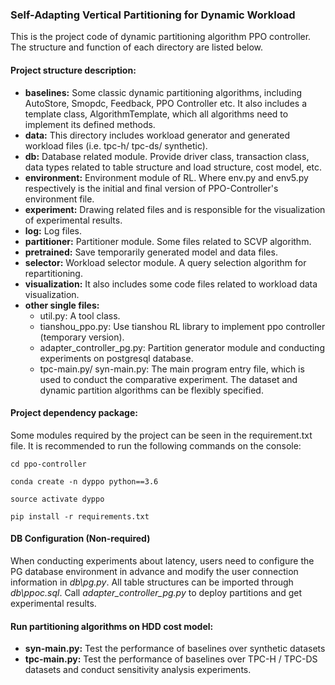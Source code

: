 ### Self-Adapting Vertical Partitioning for Dynamic Workload

This is the project code of dynamic partitioning algorithm PPO controller. The structure and function of each directory are listed below.

#### Project structure description:
- **baselines:** Some classic dynamic partitioning algorithms, including AutoStore, Smopdc, Feedback, PPO Controller etc. It also includes a template class, AlgorithmTemplate, which all algorithms need to implement its defined methods.
- **data:** This directory includes workload generator and generated workload files (i.e. tpc-h/ tpc-ds/ synthetic). 
- **db:** Database related module. Provide driver class, transaction class, data types related to table structure and load structure, cost model, etc.
- **environment:** Environment module of RL. Where env.py and env5.py respectively is the initial and final version of PPO-Controller's environment file.
- **experiment:** Drawing related files and is responsible for the visualization of experimental results.
- **log:** Log files.
- **partitioner:** Partitioner module. Some files related to SCVP algorithm.
- **pretrained:** Save temporarily generated model and data files.
- **selector:** Workload selector module. A query selection algorithm for repartitioning. 
- **visualization:** It also includes some code files related to workload data visualization.
- **other single files:**
  - util.py: A tool class.
  - tianshou_ppo.py: Use tianshou RL library to implement ppo controller (temporary version).
  - adapter_controller_pg.py: Partition generator module and conducting experiments on postgresql database.
  - tpc-main.py/ syn-main.py: The main program entry file, which is used to conduct the comparative experiment. The dataset and dynamic partition algorithms can be flexibly specified.

#### Project dependency package:

Some modules required by the project can be seen in the requirement.txt file.  It is recommended to run the following commands on the console:

`cd ppo-controller`

`conda create -n dyppo python==3.6`

`source activate dyppo`

`pip install -r requirements.txt`

#### DB Configuration (Non-required)

When conducting experiments about latency, users need to configure the PG database environment in advance and modify the user connection information in _db\pg.py_. 
All table structures can be imported through _db\ppoc.sql_. Call _adapter_controller_pg.py_ to deploy partitions and get experimental results.

#### Run partitioning algorithms on HDD cost model:
- **syn-main.py:** Test the performance of baselines over synthetic datasets
- **tpc-main.py:** Test the performance of baselines over TPC-H / TPC-DS datasets and conduct sensitivity analysis experiments.